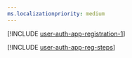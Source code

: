 ```yaml
---
ms.localizationpriority: medium
---
```


<!-- markdownlint-disable MD041 MD051 -->

[!INCLUDE [user-auth-app-registration-1](../shared/user-auth-app-reg-intro.md)]

[!INCLUDE [user-auth-app-reg-steps](../shared/user-auth-app-reg-steps.md)]
